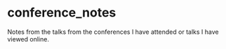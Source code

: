 # conference_notes
Notes from the talks from the conferences I have attended or talks I have viewed online.
